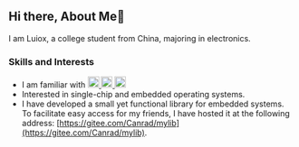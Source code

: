 ## Hi there, About Me👋

I am Luiox, a college student from China, majoring in electronics. 



### Skills and Interests

- I am familiar with <a href="https://cppreference.com/"> <img src="https://raw.githubusercontent.com/isocpp/logos/master/cpp_logo.png" height="20px"> </a><a href="https://www.python.org/"> <img src="https://s3.dualstack.us-east-2.amazonaws.com/pythondotorg-assets/media/community/logos/python-logo-only.png" height="20px"></a><a href="https://ocaml.org/"> <img src="https://raw.githubusercontent.com/ocaml/ocaml-logo/master/Colour/PNG/colour-icon.png" height="20px"> </a>
- Interested in single-chip and embedded operating systems.
- I have developed a small yet functional library for embedded systems. To facilitate easy access for my friends, I have hosted it at the following address: [https://gitee.com/Canrad/mylib](https://gitee.com/Canrad/mylib).

<!--

<div align="center">

![Top Langs](https://github-readme-stats.vercel.app/api/top-langs/?username=luiox&layout=pie&theme=transparent&exclude_repo=qemu-7.1.0-riscv64&langs_count=10&hide=html,css,cmake,stylus,ejs)

</div>

-->

<!--

### Projects

- [Project Name 1](link): Brief description of the project and the technologies used.
- [Project Name 2](link): Brief description of the project and the technologies used.

### Contact

You can reach me at [your email address] or connect with me on [social media platform].

-->

<!--
[![Readme Card](https://github-readme-stats.vercel.app/api?username=luiox&show_icons=true&title_color=ffffff&icon_color=bb2acf&text_color=daf7dc&bg_color=151515)](https://github.com/luiox/github-readme-stats)

[![Top Langs](https://github-readme-stats.vercel.app/api/top-langs/?username=luiox&layout=compact&exclude_repo=luiox.github.io&title_color=ffffff&icon_color=bb2acf&text_color=daf7dc&bg_color=151515)](https://github.com/luiox/github-readme-stats)

-->



<!--
**luiox/luiox** is a ✨ _special_ ✨ repository because its `README.md` (this file) appears on your GitHub profile.

Here are some ideas to get you started:

- 🔭 I’m currently working on ...
- 🌱 I’m currently learning ...
- 👯 I’m looking to collaborate on ...
- 🤔 I’m looking for help with ...
- 💬 Ask me about ...
- 📫 How to reach me: ...
- 😄 Pronouns: ...
- ⚡ Fun fact: ...
-->
